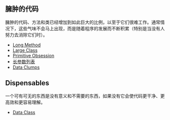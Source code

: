## 臃肿的代码

臃肿的代码、方法和类已经增加到如此巨大的比例，以至于它们很难工作。通常情况下，这些气味不会马上出现，而是随着程序的发展而不断积累（特别是当没有人努力去消除它们时）。

* [Long Method](./bloaters/long-method.md)                 
* [Large Class](./bloaters/large-class.md)                 
* [Primitive Obsession](./bloaters/primitive-obsession.md) 
* [长参数列表](./bloaters/long-parameter-list.md) 
* [Data Clumps](./bloaters/data-clumps.md)                 

<!-- 
## 滥用面向对象的开发模式

面向对象编程原则的不完整或不正确的应用。

| 名称                                                                           | 特征                                                                                                             |
| ------------------------------------------------------------------------------ | ---------------------------------------------------------------------------------------------------------------- |
| [Switch Statements](./object-orientation-abusers/)                             | 复杂的 `switch` 运算符或 `if` 语句序列。                                                                         |
| [Temporary Field](./object-orientation-abusers/)                               | 临时字段只有在某些情况下才能获得它们的值（因此是对象所需要的）。在这些情况之外，它们是空的。                     |
| [Refused Bequest](./object-orientation-abusers/)                               | 如果子类仅使用从其父类继承的某些方法和属性，则层次结构不平衡。不需要的方法可能只是未使用或被重新定义并发出异常。 |
| [Alternative Classes with Different Interfaces](./object-orientation-abusers/) | 两个类执行相同的功能但具有不同的方法名称。                                                                       | -->
<!-- 
## Change Preventers

如果您需要在代码中的一个地方更改某些内容，那么您也必须在其他地方进行许多更改。结果，程序开发变得更加复杂和昂贵。

| 名称                                                     | 特征                                                                                                                         |
| -------------------------------------------------------- | ---------------------------------------------------------------------------------------------------------------------------- |
| [Divergent Change](./change-preventers/)                 | 当您对类进行更改时，您会发现自己不得不更改许多不相关的方法。例如，在添加新产品类型时，您必须更改查找、显示和订购产品的方法。 |
| [Shotgun Surgery](./change-preventers/)                  | 进行任何修改都需要对许多不同的类进行许多小的更改。                                                                           |
| [Parallel Inheritance Hierarchies](./change-preventers/) | 每当您为一个类创建子类时，您会发现自己需要为另一个类创建子类。                                                               |
-->

## Dispensables

一个可有可无的东西是没有意义和不需要的东西，如果没有它会使代码更干净、更高效和更容易理解。

<!-- | [Comments](./dispensables/)               | 一个方法充满了解释性注释。                                                                                                                                       | -->
<!-- | [Duplicate Code](./dispensables/)         | 两个代码片段看起来几乎相同。                                                                                                                                     | -->
<!-- | [Lazy Class](./dispensables/)             | 理解和维护类总是花费时间和金钱。因此，如果某个类不足以引起您的注意，则应将其删除。                                                                               | -->
* [Data Class](./dispensables/data-class.md)             
<!-- | [Dead Code](./dispensables/)              | 不再使用变量、参数、字段、方法或类（通常是因为它们已过时）。                                                                                                     | -->
<!-- | [Speculative Generality](./dispensables/) | 存在未使用的类、方法、字段或参数。                                                                                                                               | -->
<!--
## Couplers

该组中的所有特征都会导致类之间的过度耦合，或者显示如果耦合被过度委托取代会发生什么。

| 名称                                  | 特征                                                                 |
| ------------------------------------- | -------------------------------------------------------------------- |
| [Feature Envy](./couplers/)           | 方法访问另一个对象的数据多于它自己的数据。                           |
| [Inappropriate Intimacy](./couplers/) | 一个类使用另一个类的内部字段和方法。                                 |
| [Message Chains](./couplers/)         | 在代码中，您会看到一系列类似于 `$a->b()->c()->d()` 的调用            |
| [Middle Man](./couplers/)             | 如果一个类只执行一个动作，将工作委托给另一个类，那么它为什么存在呢？ |

## Other Smells

| 名称                                        | 特征                                                                                         |
| ------------------------------------------- | -------------------------------------------------------------------------------------------- |
| [Incomplete Library Class](./other-smells/) | 第三方库迟早会停止满足用户需求。问题的唯一解决方案——更改库——通常是不可能的，因为库是只读的。 |  -->